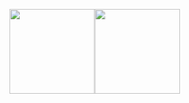 <pre>
<img src="https://octodex.github.com/images/daftpunktocat-thomas.gif" width=150><img src="https://octodex.github.com/images/daftpunktocat-guy.gif" width = 150>
</pre>
